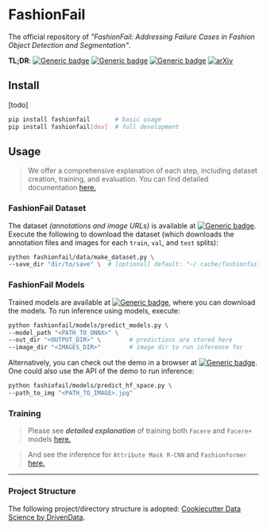 # FashionFail

The official repository of _"FashionFail: Addressing Failure Cases in Fashion Object Detection and Segmentation"_.

**TL;DR**:
[![Generic badge][logo-hf_datasets]][ff-hf_datasets]
[![Generic badge][logo-hf_models]][ff-hf_models]
[![Generic badge][logo-hf_spaces]][ff-hf_spaces]
[![arXiv][logo-ff-paper]][ff-paper]


## Install
[todo]
```bash
pip install fashionfail       # basic usage
pip install fashionfail[dev]  # full development
```


## Usage
> We offer a comprehensive explanation of each step, including dataset creation, training, and evaluation. You can find
detailed documentation [here.](references/00_table_of_content.md)

### FashionFail Dataset
The dataset _(annotations and image URLs)_ is available at [![Generic badge][logo-hf_datasets]][ff-hf_datasets].
Execute the following to download the dataset (which downloads the annotation files and images for each `train`, `val`,
and `test` splits):
```bash
python fashionfail/data/make_dataset.py \
--save_dir "dir/to/save" \  # [optional] default: "~/.cache/fashionfail/"
```


### FashionFail Models
Trained models are available at [![Generic badge][logo-hf_models]][ff-hf_models], where you can download the models.
To run inference using models, execute:

```bash
python fashionfail/models/predict_models.py \
--model_path "<PATH_TO_ONNX>" \
--out_dir "<OUTPUT_DIR>" \        # predictions are stored here
--image_dir "<IMAGES_DIR>"        # image dir to run inference for
```


Alternatively, you can check out the demo in a browser at [![Generic badge][logo-hf_spaces]][ff-hf_spaces].
One could also use the API of the demo to run inference:
```bash
python fashiofail/models/predict_hf_space.py \
--path_to_img "<PATH_TO_IMAGE>.jpg"
```



### Training

> Please see **_detailed explanation_** of training both `Facere` and `Facere+` models [here.](references/03_training.md)

> And see the inference for `Attribute Mask R-CNN` and `Fashionformer` [here.](references/05_evaluation.md)

---
### Project Structure
The following project/directory structure is adopted:
[Cookiecutter Data Science by DrivenData][cookiecutter].


[logo-hf_datasets]: https://img.shields.io/badge/🤗-Datasets-blue.svg?style=plastic
[logo-hf_models]: https://img.shields.io/badge/🤗-Models-blue.svg?style=plastic
[logo-hf_spaces]: https://img.shields.io/badge/🤗-Demo-blue.svg?style=plastic
[logo-ff-paper]: https://img.shields.io/badge/arXiv-Paper-b31b1b.svg?style=plastic
[ff-hf_datasets]: https://huggingface.co/datasets/rizavelioglu/fashionfail
[ff-hf_models]: https://huggingface.co/rizavelioglu/fashionfail
[ff-hf_spaces]: https://huggingface.co/spaces/rizavelioglu/fashionfail
[ff-paper]: https://arxiv.org/abs/1234.56789
[cookiecutter]: https://drivendata.github.io/cookiecutter-data-science/
